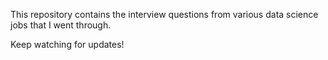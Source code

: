 This repository contains the interview questions from various data science jobs that I went through.

Keep watching for updates! 
